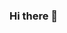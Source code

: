 ### Hi there 👋

<!--
**geofreybundala/geofreybundala** is a ✨ _special_ ✨ repository because its `README.md` (this file) appears on your GitHub profile.

Here are some ideas to get you started:

- 🔭 I’m currently working on ...
- 🌱 I’m currently learning Golang
- 👯 I’m looking to collaborate on ...
- 🤔 I’m looking for help with ...
- 💬 Ask me about Laravel, NestJs
- 📫 How to reach me: ...
- 😄 Pronouns: ...
- ⚡ Fun fact: ...
-->
